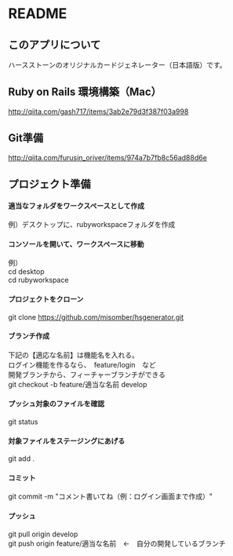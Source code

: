 # README

## このアプリについて
ハースストーンのオリジナルカードジェネレーター（日本語版）です。

## Ruby on Rails 環境構築（Mac）
http://qiita.com/gash717/items/3ab2e79d3f387f03a998

## Git準備
http://qiita.com/furusin_oriver/items/974a7b7fb8c56ad88d6e

## プロジェクト準備  
#### 適当なフォルダをワークスペースとして作成  
例）デスクトップに、rubyworkspaceフォルダを作成  

#### コンソールを開いて、ワークスペースに移動
例）  
cd desktop  
cd rubyworkspace  

#### プロジェクトをクローン    
git clone   https://github.com/misomber/hsgenerator.git  

#### ブランチ作成  
下記の【適応な名前】は機能名を入れる。  
ログイン機能を作るなら、　feature/login　など  
開発ブランチから、フィーチャーブランチができる  	
git checkout -b feature/適当な名前 develop  

#### プッシュ対象のファイルを確認  
git status  

#### 対象ファイルをステージングにあげる  
git add .  

#### コミット  
git commit -m "コメント書いてね（例：ログイン画面まで作成）"  

#### プッシュ  
git pull origin develop  
git push origin feature/適当な名前　←　自分の開発しているブランチ  
